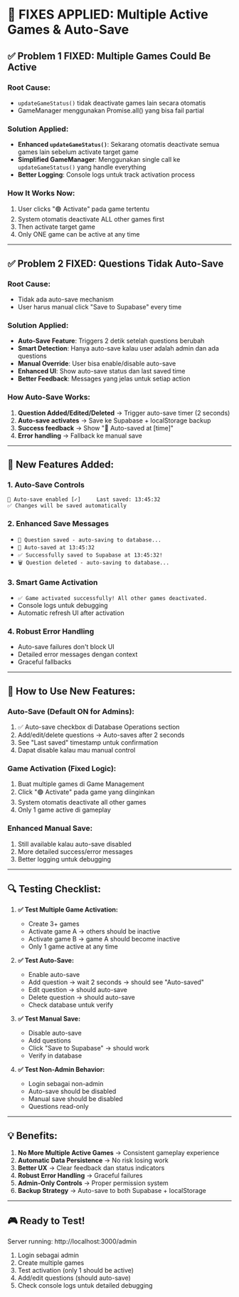 # 🔧 FIXES APPLIED: Multiple Active Games & Auto-Save

## ✅ **Problem 1 FIXED: Multiple Games Could Be Active**

### **Root Cause:**
- `updateGameStatus()` tidak deactivate games lain secara otomatis
- GameManager menggunakan Promise.all() yang bisa fail partial

### **Solution Applied:**
- **Enhanced `updateGameStatus()`**: Sekarang otomatis deactivate semua games lain sebelum activate target game
- **Simplified GameManager**: Menggunakan single call ke `updateGameStatus()` yang handle everything
- **Better Logging**: Console logs untuk track activation process

### **How It Works Now:**
1. User clicks "🟢 Activate" pada game tertentu
2. System otomatis deactivate ALL other games first
3. Then activate target game
4. Only ONE game can be active at any time

---

## ✅ **Problem 2 FIXED: Questions Tidak Auto-Save**

### **Root Cause:**
- Tidak ada auto-save mechanism
- User harus manual click "Save to Supabase" every time

### **Solution Applied:**
- **Auto-Save Feature**: Triggers 2 detik setelah questions berubah
- **Smart Detection**: Hanya auto-save kalau user adalah admin dan ada questions
- **Manual Override**: User bisa enable/disable auto-save
- **Enhanced UI**: Show auto-save status dan last saved time
- **Better Feedback**: Messages yang jelas untuk setiap action

### **How Auto-Save Works:**
1. **Question Added/Edited/Deleted** → Trigger auto-save timer (2 seconds)
2. **Auto-save activates** → Save ke Supabase + localStorage backup
3. **Success feedback** → Show "💾 Auto-saved at [time]"
4. **Error handling** → Fallback ke manual save

---

## 🎯 **New Features Added:**

### **1. Auto-Save Controls**
```
🔄 Auto-save enabled [✓]     Last saved: 13:45:32
✅ Changes will be saved automatically
```

### **2. Enhanced Save Messages**
- `📝 Question saved - auto-saving to database...`
- `💾 Auto-saved at 13:45:32`
- `✅ Successfully saved to Supabase at 13:45:32!`
- `🗑️ Question deleted - auto-saving to database...`

### **3. Smart Game Activation**
- `✅ Game activated successfully! All other games deactivated.`
- Console logs untuk debugging
- Automatic refresh UI after activation

### **4. Robust Error Handling**
- Auto-save failures don't block UI
- Detailed error messages dengan context
- Graceful fallbacks

---

## 🚀 **How to Use New Features:**

### **Auto-Save (Default ON for Admins):**
1. ✅ Auto-save checkbox di Database Operations section
2. Add/edit/delete questions → Auto-saves after 2 seconds
3. See "Last saved" timestamp untuk confirmation
4. Dapat disable kalau mau manual control

### **Game Activation (Fixed Logic):**
1. Buat multiple games di Game Management
2. Click "🟢 Activate" pada game yang diinginkan
3. System otomatis deactivate all other games
4. Only 1 game active di gameplay

### **Enhanced Manual Save:**
1. Still available kalau auto-save disabled
2. More detailed success/error messages
3. Better logging untuk debugging

---

## 🔍 **Testing Checklist:**

1. **✅ Test Multiple Game Activation:**
   - Create 3+ games
   - Activate game A → others should be inactive
   - Activate game B → game A should become inactive
   - Only 1 game active at any time

2. **✅ Test Auto-Save:**
   - Enable auto-save
   - Add question → wait 2 seconds → should see "Auto-saved"
   - Edit question → should auto-save
   - Delete question → should auto-save
   - Check database untuk verify

3. **✅ Test Manual Save:**
   - Disable auto-save
   - Add questions
   - Click "Save to Supabase" → should work
   - Verify in database

4. **✅ Test Non-Admin Behavior:**
   - Login sebagai non-admin
   - Auto-save should be disabled
   - Manual save should be disabled
   - Questions read-only

---

## 💡 **Benefits:**

1. **No More Multiple Active Games** → Consistent gameplay experience
2. **Automatic Data Persistence** → No risk losing work
3. **Better UX** → Clear feedback dan status indicators  
4. **Robust Error Handling** → Graceful failures
5. **Admin-Only Controls** → Proper permission system
6. **Backup Strategy** → Auto-save to both Supabase + localStorage

---

## 🎮 **Ready to Test!**

Server running: http://localhost:3000/admin
1. Login sebagai admin
2. Create multiple games
3. Test activation (only 1 should be active)
4. Add/edit questions (should auto-save)
5. Check console logs untuk detailed debugging
